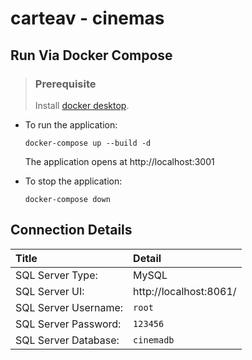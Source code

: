 # carteav - cinemas

## Run Via Docker Compose

> ### Prerequisite
> Install [docker desktop](https://docs.docker.com/desktop/).

  - To run the application:

    ```
    docker-compose up --build -d
    ```
    
    The application opens at http://localhost:3001

  - To stop the application:

    ```
    docker-compose down
    ```

## Connection Details

|Title|Detail|
|:---|:---|
|SQL Server Type:|MySQL|
|SQL Server UI:|http://localhost:8061/|
|SQL Server Username:|`root`|
|SQL Server Password:|`123456`|
|SQL Server Database:|`cinemadb`|
